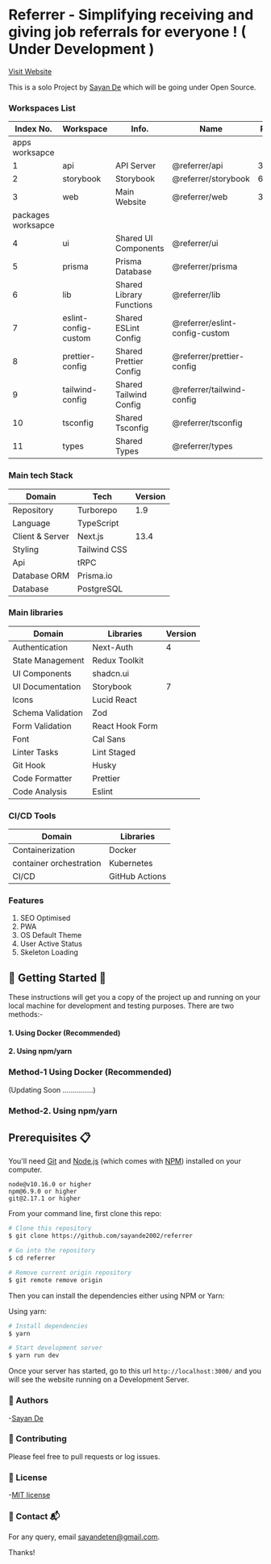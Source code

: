 # Referrer - Simplifying receiving and giving job referrals for everyone ! ( Under Development )

[Visit Website](https://referrer-web.vercel.app/)

This is a solo Project by [Sayan De](https://github.com/sayande2002) which will be going under Open Source.

### Workspaces List

| Index No.          | Workspace            | Info.                    | Name                           | Port |
| ------------------ | -------------------- | ------------------------ | ------------------------------ | ---- |
| apps worksapce     |
| 1                  | api                  | API Server               | @referrer/api                  | 3001 |
| 2                  | storybook            | Storybook                | @referrer/storybook            | 6006 |
| 3                  | web                  | Main Website             | @referrer/web                  | 3000 |
| packages worksapce |
| 4                  | ui                   | Shared UI Components     | @referrer/ui                   |      |
| 5                  | prisma               | Prisma Database          | @referrer/prisma               |      |
| 6                  | lib                  | Shared Library Functions | @referrer/lib                  |      |
| 7                  | eslint-config-custom | Shared ESLint Config     | @referrer/eslint-config-custom |      |
| 8                  | prettier-config      | Shared Prettier Config   | @referrer/prettier-config      |      |
| 9                  | tailwind-config      | Shared Tailwind Config   | @referrer/tailwind-config      |      |
| 10                 | tsconfig             | Shared Tsconfig          | @referrer/tsconfig             |      |
| 11                 | types                | Shared Types             | @referrer/types                |      |

### Main tech Stack

| Domain          | Tech         | Version |
| --------------- | ------------ | ------- |
| Repository      | Turborepo    | 1.9     |
| Language        | TypeScript   |         |
| Client & Server | Next.js      | 13.4    |
| Styling         | Tailwind CSS |         |
| Api             | tRPC         |         |
| Database ORM    | Prisma.io    |         |
| Database        | PostgreSQL   |         |

### Main libraries

| Domain            | Libraries       | Version |
| ----------------- | --------------- | ------- |
| Authentication    | Next-Auth       | 4       |
| State Management  | Redux Toolkit   |         |
| UI Components     | shadcn.ui       |         |
| UI Documentation  | Storybook       | 7       |
| Icons             | Lucid React     |         |
| Schema Validation | Zod             |         |
| Form Validation   | React Hook Form |         |
| Font              | Cal Sans        |         |
| Linter Tasks      | Lint Staged     |         |
| Git Hook          | Husky           |         |
| Code Formatter    | Prettier        |         |
| Code Analysis     | Eslint          |         |

### CI/CD Tools

| Domain                  | Libraries      |
| ----------------------- | -------------- |
| Containerization        | Docker         |
| container orchestration | Kubernetes     |
| CI/CD                   | GitHub Actions |

### Features

1. SEO Optimised
2. PWA
3. OS Default Theme
4. User Active Status
5. Skeleton Loading

## 📌 Getting Started 🚀

These instructions will get you a copy of the project up and running on your local machine for development and testing purposes.
There are two methods:-

#### 1. Using Docker (Recommended)

#### 2. Using npm/yarn

### Method-1 Using Docker (Recommended)

(Updating Soon ...............)

### Method-2. Using npm/yarn

## Prerequisites 📋

You'll need [Git](https://git-scm.com) and [Node.js](https://nodejs.org/en/download/) (which comes with [NPM](http://npmjs.com)) installed on your computer.

```
node@v10.16.0 or higher
npm@6.9.0 or higher
git@2.17.1 or higher
```

From your command line, first clone this repo:

```bash
# Clone this repository
$ git clone https://github.com/sayande2002/referrer

# Go into the repository
$ cd referrer

# Remove current origin repository
$ git remote remove origin
```

Then you can install the dependencies either using NPM or Yarn:

Using yarn:

```bash
# Install dependencies
$ yarn

# Start development server
$ yarn run dev
```

Once your server has started, go to this url `http://localhost:3000/` and you will see the website running on a Development Server.

### 📌 Authors

-[Sayan De](https://github.com/sayande2002)

### 📌 Contributing

Please feel free to pull requests or log issues.

### 📌 License

-[MIT license](LICENSE)

### 📌 Contact 📬

For any query, email sayandeten@gmail.com.

Thanks!
